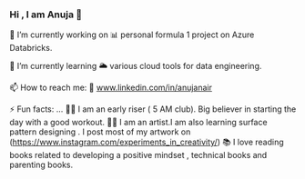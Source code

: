 ### Hi , I am Anuja 👋


🔭 I’m currently working on 
   📊 personal formula 1 project on Azure Databricks.
   
🌱 I’m currently learning 
   🌥️ various cloud tools for data engineering.

📫 How to reach me: 
  🔗 www.linkedin.com/in/anujanair
  
⚡ Fun facts: ...
  🏃‍♀️ I am an early riser ( 5 AM club). Big believer in starting the day with a good workout.
  👩‍🎨 I am an artist.I am also learning surface pattern designing . I post most of my artwork on 
     (https://www.instagram.com/experiments_in_creativity/)
  📚 I love reading books related to developing a positive mindset , technical books and parenting books.

 
